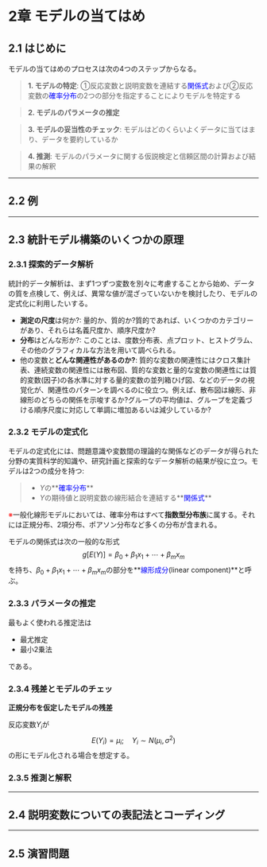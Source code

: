 # 2章 モデルの当てはめ
## 2.1 はじめに
モデルの当てはめのプロセスは次の4つのステップからなる。

> **1. モデルの特定**: ①反応変数と説明変数を連結する<font color="blue">関係式</font>および②反応変数の<font color="blue">確率分布</font>の2つの部分を指定することによりモデルを特定する

> **2. モデルのパラメータの推定**

> **3. モデルの妥当性のチェック**: モデルはどのくらいよくデータに当てはまり、データを要約しているか

> **4. 推測**: モデルのパラメータに関する仮説検定と信頼区間の計算および結果の解釈

---
## 2.2 例

---
## 2.3 統計モデル構築のいくつかの原理
### 2.3.1 探索的データ解析
統計的データ解析は、まず1つずつ変数を別々に考慮することから始め、データの質を点検して、例えば、異常な値が混ざっていないかを検討したり、モデルの定式化に利用したいする。

 - **測定の尺度**は何か?: 量的か、質的か?質的であれば、いくつかのカテゴリーがあり、それらは名義尺度か、順序尺度か?
 - **分布**はどんな形か?: このことは、度数分布表、点プロット、ヒストグラム、その他のグラフィカルな方法を用いて調べられる。
 - 他の変数と**どんな関連性があるのか?**: 質的な変数の関連性にはクロス集計表、連続変数の関連性には散布図、質的な変数と量的な変数の関連性には質的変数(因子)の各水準に対する量的変数の並列箱ひげ図、などのデータの視覚化が、関連性のパターンを調べるのに役立つ。例えば、散布図は線形、非線形のどちらの関係を示唆するか?グループの平均値は、グループを定義づける順序尺度に対応して単調に増加あるいは減少しているか?

### 2.3.2 モデルの定式化
モデルの定式化には、問題意識や変数間の理論的な関係などのデータが得られた分野の実質科学的知識や、研究計画と探索的なデータ解析の結果が役に立つ。モデルは2つの成分を持つ:

> - $Y$の**<font color="blue">確率分布</font>**
> - $Y$の期待値と説明変数の線形結合を連結する**<font color="blue">関係式</font>**

<font color="red">※</font>一般化線形モデルにおいては、確率分布はすべて**指数型分布族**に属する。それには正規分布、2項分布、ポアソン分布など多くの分布が含まれる。

モデルの関係式は次の一般的な形式
$$
g\left[E\left(Y\right)\right] = \beta_{0} + \beta_{1}x_{1} + \cdots + \beta_{m}x_{m}
$$
を持ち、$\beta_{0} + \beta_{1}x_{1} + \cdots + \beta_{m}x_{m}$の部分を**<font color="blue">線形成分</font>(linear component)**と呼ぶ。

### 2.3.3 パラメータの推定
最もよく使われる推定法は

 - 最尤推定
 - 最小2乗法

である。

### 2.3.4 残差とモデルのチェッ
**正規分布を仮定したモデルの残差**

反応変数$Y_{i}$が
$$
E\left(Y_{i}\right) = \mu_{i}; \quad Y_{i} \sim N\left(\mu_{i}, {\sigma}^{2}\right)
$$
の形にモデル化される場合を想定する。

### 2.3.5 推測と解釈

---
## 2.4 説明変数についての表記法とコーディング

---
## 2.5 演習問題
